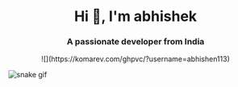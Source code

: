 <h1 align="center">Hi 👋, I'm abhishek</h1>
<h3 align="center">A passionate developer from India</h3>



<div align="center">![](https://komarev.com/ghpvc/?username=abhishen113) </div>


![snake gif](https://github.com/abhishen113/abhishen113/blob/output/github-contribution-grid-snake.gif)
